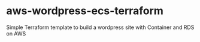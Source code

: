 # aws-wordpress-ecs-terraform
Simple Terraform template to build a wordpress site with Container and RDS on AWS
